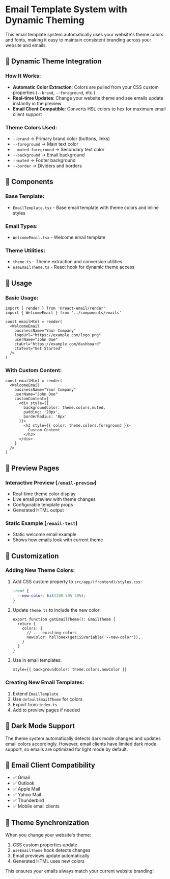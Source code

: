 # Email Template System with Dynamic Theming

This email template system automatically uses your website's theme colors and fonts, making it easy to maintain consistent branding across your website and emails.

## 🎨 **Dynamic Theme Integration**

### **How It Works:**
- **Automatic Color Extraction**: Colors are pulled from your CSS custom properties (`--brand`, `--foreground`, etc.)
- **Real-time Updates**: Change your website theme and see emails update instantly in the preview
- **Email Client Compatible**: Converts HSL colors to hex for maximum email client support

### **Theme Colors Used:**
- `--brand` → Primary brand color (buttons, links)
- `--foreground` → Main text color
- `--muted-foreground` → Secondary text color
- `--background` → Email background
- `--muted` → Footer background
- `--border` → Dividers and borders

## 📧 **Components**

### **Base Template:**
- `EmailTemplate.tsx` - Base email template with theme colors and inline styles

### **Email Types:**
- `WelcomeEmail.tsx` - Welcome email template

### **Theme Utilities:**
- `theme.ts` - Theme extraction and conversion utilities
- `useEmailTheme.ts` - React hook for dynamic theme access

## 🚀 **Usage**

### **Basic Usage:**
```tsx
import { render } from '@react-email/render'
import { WelcomeEmail } from '../components/emails'

const emailHtml = render(
  <WelcomeEmail
    businessName="Your Company"
    logoUrl="https://example.com/logo.png"
    userName="John Doe"
    ctaUrl="https://example.com/dashboard"
    ctaText="Get Started"
  />
)
```

### **With Custom Content:**
```tsx
const emailHtml = render(
  <WelcomeEmail
    businessName="Your Company"
    userName="John Doe"
    customContent={
      <div style={{ 
        backgroundColor: theme.colors.muted,
        padding: '20px',
        borderRadius: '8px'
      }}>
        <h3 style={{ color: theme.colors.foreground }}>
          Custom Content
        </h3>
      </div>
    }
  />
)
```

## 🎯 **Preview Pages**

### **Interactive Preview** (`/email-preview`)
- Real-time theme color display
- Live email preview with theme changes
- Configurable template props
- Generated HTML output

### **Static Example** (`/email-test`)
- Static welcome email example
- Shows how emails look with current theme

## 🔧 **Customization**

### **Adding New Theme Colors:**
1. Add CSS custom property to `src/app/(frontend)/styles.css`:
   ```css
   :root {
     --new-color: hsl(200 50% 50%);
   }
   ```

2. Update `theme.ts` to include the new color:
   ```tsx
   export function getEmailTheme(): EmailTheme {
     return {
       colors: {
         // ... existing colors
         newColor: hslToHex(getCSSVariable('--new-color')),
       }
     }
   }
   ```

3. Use in email templates:
   ```tsx
   style={{ backgroundColor: theme.colors.newColor }}
   ```

### **Creating New Email Templates:**
1. Extend `EmailTemplate`
2. Use `defaultEmailTheme` for colors
3. Export from `index.ts`
4. Add to preview pages if needed

## 🌙 **Dark Mode Support**

The theme system automatically detects dark mode changes and updates email colors accordingly. However, email clients have limited dark mode support, so emails are optimized for light mode by default.

## 📱 **Email Client Compatibility**

- ✅ Gmail
- ✅ Outlook
- ✅ Apple Mail
- ✅ Yahoo Mail
- ✅ Thunderbird
- ✅ Mobile email clients

## 🔄 **Theme Synchronization**

When you change your website's theme:
1. CSS custom properties update
2. `useEmailTheme` hook detects changes
3. Email previews update automatically
4. Generated HTML uses new colors

This ensures your emails always match your current website branding!
